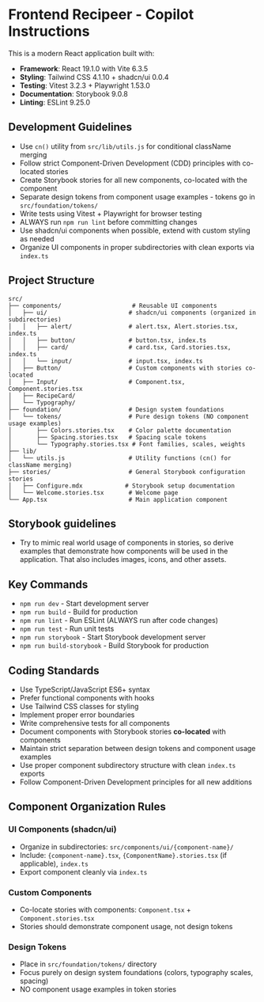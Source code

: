 <!-- Use this file to provide workspace-specific custom instructions to Copilot. For more details, visit https://code.visualstudio.com/docs/copilot/copilot-customization#_use-a-githubcopilotinstructionsmd-file -->

# Frontend Recipeer - Copilot Instructions

This is a modern React application built with:
- **Framework**: React 19.1.0 with Vite 6.3.5
- **Styling**: Tailwind CSS 4.1.10 + shadcn/ui 0.0.4
- **Testing**: Vitest 3.2.3 + Playwright 1.53.0
- **Documentation**: Storybook 9.0.8
- **Linting**: ESLint 9.25.0

## Development Guidelines

- Use `cn()` utility from `src/lib/utils.js` for conditional className merging
- Follow strict Component-Driven Development (CDD) principles with co-located stories
- Create Storybook stories for all new components, co-located with the component
- Separate design tokens from component usage examples - tokens go in `src/foundation/tokens/`
- Write tests using Vitest + Playwright for browser testing
- ALWAYS run `npm run lint` before committing changes
- Use shadcn/ui components when possible, extend with custom styling as needed
- Organize UI components in proper subdirectories with clean exports via `index.ts`

## Project Structure

```
src/
├── components/                    # Reusable UI components
│   ├── ui/                       # shadcn/ui components (organized in subdirectories)
│   │   ├── alert/                # alert.tsx, Alert.stories.tsx, index.ts
│   │   ├── button/               # button.tsx, index.ts
│   │   ├── card/                 # card.tsx, Card.stories.tsx, index.ts
│   │   └── input/                # input.tsx, index.ts
│   ├── Button/                   # Custom components with stories co-located
│   ├── Input/                    # Component.tsx, Component.stories.tsx
│   ├── RecipeCard/              
│   └── Typography/              
├── foundation/                   # Design system foundations
│   └── tokens/                   # Pure design tokens (NO component usage examples)
│       ├── Colors.stories.tsx    # Color palette documentation
│       ├── Spacing.stories.tsx   # Spacing scale tokens
│       └── Typography.stories.tsx # Font families, scales, weights
├── lib/
│   └── utils.js                  # Utility functions (cn() for className merging)
├── stories/                      # General Storybook configuration stories
│   ├── Configure.mdx            # Storybook setup documentation
│   └── Welcome.stories.tsx       # Welcome page
└── App.tsx                       # Main application component
```

## Storybook guidelines 
- Try to mimic real world usage of components in stories, so derive examples that 
  demonstrate how components will be used in the application. That also includes images, icons, and other assets.

## Key Commands

- `npm run dev` - Start development server
- `npm run build` - Build for production
- `npm run lint` - Run ESLint (ALWAYS run after code changes)
- `npm run test` - Run unit tests
- `npm run storybook` - Start Storybook development server
- `npm run build-storybook` - Build Storybook for production

## Coding Standards

- Use TypeScript/JavaScript ES6+ syntax
- Prefer functional components with hooks
- Use Tailwind CSS classes for styling
- Implement proper error boundaries
- Write comprehensive tests for all components
- Document components with Storybook stories **co-located** with components
- Maintain strict separation between design tokens and component usage examples
- Use proper component subdirectory structure with clean `index.ts` exports
- Follow Component-Driven Development principles for all new additions

## Component Organization Rules

### UI Components (shadcn/ui)
- Organize in subdirectories: `src/components/ui/{component-name}/`
- Include: `{component-name}.tsx`, `{ComponentName}.stories.tsx` (if applicable), `index.ts`
- Export component cleanly via `index.ts`

### Custom Components
- Co-locate stories with components: `Component.tsx` + `Component.stories.tsx`
- Stories should demonstrate component usage, not design tokens

### Design Tokens
- Place in `src/foundation/tokens/` directory
- Focus purely on design system foundations (colors, typography scales, spacing)
- NO component usage examples in token stories
